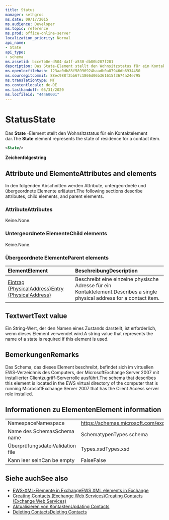 ```yaml
---
title: Status
manager: sethgros
ms.date: 09/17/2015
ms.audience: Developer
ms.topic: reference
ms.prod: office-online-server
localization_priority: Normal
api_name:
- State
api_type:
- schema
ms.assetid: bcce7b0e-d504-4a1f-a530-db80b207f201
description: Das State-Element stellt den Wohnsitzstatus für ein Kontaktelement dar.
ms.openlocfilehash: 123aa0db83f58996924baadb0a87946db6934450
ms.sourcegitcommit: 88ec988f2bb67c1866d06b361615f3674a24e795
ms.translationtype: MT
ms.contentlocale: de-DE
ms.lasthandoff: 05/31/2020
ms.locfileid: "44460001"
---
```

# <a name="state"></a><span data-ttu-id="12ed8-103">Status</span><span class="sxs-lookup"><span data-stu-id="12ed8-103">State</span></span>

<span data-ttu-id="12ed8-104">Das **State** -Element stellt den Wohnsitzstatus für ein Kontaktelement dar.</span><span class="sxs-lookup"><span data-stu-id="12ed8-104">The **State** element represents the state of residence for a contact item.</span></span> 
  
```xml
<State/>
```

<span data-ttu-id="12ed8-105">**Zeichenfolge**</span><span class="sxs-lookup"><span data-stu-id="12ed8-105">**string**</span></span>

## <a name="attributes-and-elements"></a><span data-ttu-id="12ed8-106">Attribute und Elemente</span><span class="sxs-lookup"><span data-stu-id="12ed8-106">Attributes and elements</span></span>

<span data-ttu-id="12ed8-107">In den folgenden Abschnitten werden Attribute, untergeordnete und übergeordnete Elemente erläutert.</span><span class="sxs-lookup"><span data-stu-id="12ed8-107">The following sections describe attributes, child elements, and parent elements.</span></span>
  
### <a name="attributes"></a><span data-ttu-id="12ed8-108">Attribute</span><span class="sxs-lookup"><span data-stu-id="12ed8-108">Attributes</span></span>

<span data-ttu-id="12ed8-109">Keine.</span><span class="sxs-lookup"><span data-stu-id="12ed8-109">None.</span></span>
  
### <a name="child-elements"></a><span data-ttu-id="12ed8-110">Untergeordnete Elemente</span><span class="sxs-lookup"><span data-stu-id="12ed8-110">Child elements</span></span>

<span data-ttu-id="12ed8-111">Keine.</span><span class="sxs-lookup"><span data-stu-id="12ed8-111">None.</span></span>
  
### <a name="parent-elements"></a><span data-ttu-id="12ed8-112">Übergeordnete Elemente</span><span class="sxs-lookup"><span data-stu-id="12ed8-112">Parent elements</span></span>

|<span data-ttu-id="12ed8-113">**Element**</span><span class="sxs-lookup"><span data-stu-id="12ed8-113">**Element**</span></span>|<span data-ttu-id="12ed8-114">**Beschreibung**</span><span class="sxs-lookup"><span data-stu-id="12ed8-114">**Description**</span></span>|
|:-----|:-----|
|[<span data-ttu-id="12ed8-115">Eintrag (PhysicalAddress)</span><span class="sxs-lookup"><span data-stu-id="12ed8-115">Entry (PhysicalAddress)</span></span>](entry-physicaladdress.md) <br/> |<span data-ttu-id="12ed8-116">Beschreibt eine einzelne physische Adresse für ein Kontaktelement.</span><span class="sxs-lookup"><span data-stu-id="12ed8-116">Describes a single physical address for a contact item.</span></span>  <br/> |
   
## <a name="text-value"></a><span data-ttu-id="12ed8-117">Textwert</span><span class="sxs-lookup"><span data-stu-id="12ed8-117">Text value</span></span>

<span data-ttu-id="12ed8-118">Ein String-Wert, der den Namen eines Zustands darstellt, ist erforderlich, wenn dieses Element verwendet wird.</span><span class="sxs-lookup"><span data-stu-id="12ed8-118">A string value that represents the name of a state is required if this element is used.</span></span>
  
## <a name="remarks"></a><span data-ttu-id="12ed8-119">Bemerkungen</span><span class="sxs-lookup"><span data-stu-id="12ed8-119">Remarks</span></span>

<span data-ttu-id="12ed8-120">Das Schema, das dieses Element beschreibt, befindet sich im virtuellen EWS-Verzeichnis des Computers, der MicrosoftExchange Server 2007 mit installierter Clientzugriff-Serverrolle ausführt.</span><span class="sxs-lookup"><span data-stu-id="12ed8-120">The schema that describes this element is located in the EWS virtual directory of the computer that is running MicrosoftExchange Server 2007 that has the Client Access server role installed.</span></span>
  
## <a name="element-information"></a><span data-ttu-id="12ed8-121">Informationen zu Elementen</span><span class="sxs-lookup"><span data-stu-id="12ed8-121">Element information</span></span>

|||
|:-----|:-----|
|<span data-ttu-id="12ed8-122">Namespace</span><span class="sxs-lookup"><span data-stu-id="12ed8-122">Namespace</span></span>  <br/> |https://schemas.microsoft.com/exchange/services/2006/types  <br/> |
|<span data-ttu-id="12ed8-123">Name des Schemas</span><span class="sxs-lookup"><span data-stu-id="12ed8-123">Schema name</span></span>  <br/> |<span data-ttu-id="12ed8-124">Schematypen</span><span class="sxs-lookup"><span data-stu-id="12ed8-124">Types schema</span></span>  <br/> |
|<span data-ttu-id="12ed8-125">Überprüfungsdatei</span><span class="sxs-lookup"><span data-stu-id="12ed8-125">Validation file</span></span>  <br/> |<span data-ttu-id="12ed8-126">Types.xsd</span><span class="sxs-lookup"><span data-stu-id="12ed8-126">Types.xsd</span></span>  <br/> |
|<span data-ttu-id="12ed8-127">Kann leer sein</span><span class="sxs-lookup"><span data-stu-id="12ed8-127">Can be empty</span></span>  <br/> |<span data-ttu-id="12ed8-128">False</span><span class="sxs-lookup"><span data-stu-id="12ed8-128">False</span></span>  <br/> |
   
## <a name="see-also"></a><span data-ttu-id="12ed8-129">Siehe auch</span><span class="sxs-lookup"><span data-stu-id="12ed8-129">See also</span></span>

- [<span data-ttu-id="12ed8-130">EWS-XML-Elemente in Exchange</span><span class="sxs-lookup"><span data-stu-id="12ed8-130">EWS XML elements in Exchange</span></span>](ews-xml-elements-in-exchange.md)
- [<span data-ttu-id="12ed8-131">Creating Contacts (Exchange Web Services)</span><span class="sxs-lookup"><span data-stu-id="12ed8-131">Creating Contacts (Exchange Web Services)</span></span>](https://msdn.microsoft.com/library/4845917e-70d1-481c-bbd7-011ec6571789%28Office.15%29.aspx)
- [<span data-ttu-id="12ed8-132">Aktualisieren von Kontakten</span><span class="sxs-lookup"><span data-stu-id="12ed8-132">Updating Contacts</span></span>](https://msdn.microsoft.com/library/9a865953-b94a-4229-b632-2dee433314be%28Office.15%29.aspx)
- [<span data-ttu-id="12ed8-133">Deleting Contacts</span><span class="sxs-lookup"><span data-stu-id="12ed8-133">Deleting Contacts</span></span>](https://msdn.microsoft.com/library/fcc3dc84-cd3e-455e-a1a7-ae6921c9b588%28Office.15%29.aspx)

